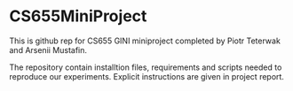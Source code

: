 # CS655MiniProject

This is github rep for CS655 GINI miniproject completed by Piotr Teterwak and Arsenii Mustafin.

The repository contain installtion files, requirements and scripts needed to reproduce our experiments. Explicit instructions are given in project report.
